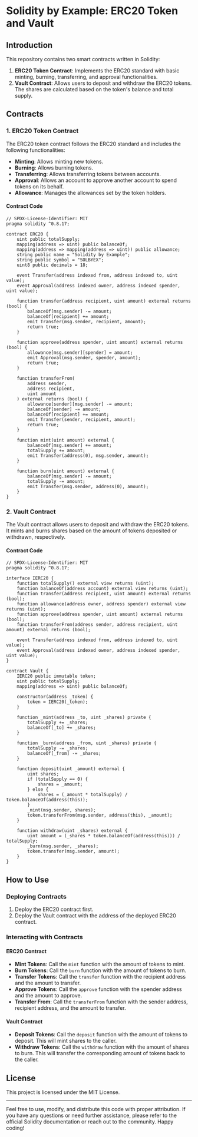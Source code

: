 # Solidity by Example: ERC20 Token and Vault

## Introduction

This repository contains two smart contracts written in Solidity:
1. **ERC20 Token Contract**: Implements the ERC20 standard with basic minting, burning, transferring, and approval functionalities.
2. **Vault Contract**: Allows users to deposit and withdraw the ERC20 tokens. The shares are calculated based on the token's balance and total supply.

## Contracts

### 1. ERC20 Token Contract

The ERC20 token contract follows the ERC20 standard and includes the following functionalities:
- **Minting**: Allows minting new tokens.
- **Burning**: Allows burning tokens.
- **Transferring**: Allows transferring tokens between accounts.
- **Approval**: Allows an account to approve another account to spend tokens on its behalf.
- **Allowance**: Manages the allowances set by the token holders.

#### Contract Code

```solidity
// SPDX-License-Identifier: MIT
pragma solidity ^0.8.17;

contract ERC20 {
    uint public totalSupply;
    mapping(address => uint) public balanceOf;
    mapping(address => mapping(address => uint)) public allowance;
    string public name = "Solidity by Example";
    string public symbol = "SOLBYEX";
    uint8 public decimals = 18;

    event Transfer(address indexed from, address indexed to, uint value);
    event Approval(address indexed owner, address indexed spender, uint value);

    function transfer(address recipient, uint amount) external returns (bool) {
        balanceOf[msg.sender] -= amount;
        balanceOf[recipient] += amount;
        emit Transfer(msg.sender, recipient, amount);
        return true;
    }

    function approve(address spender, uint amount) external returns (bool) {
        allowance[msg.sender][spender] = amount;
        emit Approval(msg.sender, spender, amount);
        return true;
    }

    function transferFrom(
        address sender,
        address recipient,
        uint amount
    ) external returns (bool) {
        allowance[sender][msg.sender] -= amount;
        balanceOf[sender] -= amount;
        balanceOf[recipient] += amount;
        emit Transfer(sender, recipient, amount);
        return true;
    }

    function mint(uint amount) external {
        balanceOf[msg.sender] += amount;
        totalSupply += amount;
        emit Transfer(address(0), msg.sender, amount);
    }

    function burn(uint amount) external {
        balanceOf[msg.sender] -= amount;
        totalSupply -= amount;
        emit Transfer(msg.sender, address(0), amount);
    }
}
```

### 2. Vault Contract

The Vault contract allows users to deposit and withdraw the ERC20 tokens. It mints and burns shares based on the amount of tokens deposited or withdrawn, respectively.

#### Contract Code

```solidity
// SPDX-License-Identifier: MIT
pragma solidity ^0.8.17;

interface IERC20 {
    function totalSupply() external view returns (uint);
    function balanceOf(address account) external view returns (uint);
    function transfer(address recipient, uint amount) external returns (bool);
    function allowance(address owner, address spender) external view returns (uint);
    function approve(address spender, uint amount) external returns (bool);
    function transferFrom(address sender, address recipient, uint amount) external returns (bool);

    event Transfer(address indexed from, address indexed to, uint value);
    event Approval(address indexed owner, address indexed spender, uint value);
}

contract Vault {
    IERC20 public immutable token;
    uint public totalSupply;
    mapping(address => uint) public balanceOf;

    constructor(address _token) {
        token = IERC20(_token);
    }

    function _mint(address _to, uint _shares) private {
        totalSupply += _shares;
        balanceOf[_to] += _shares;
    }

    function _burn(address _from, uint _shares) private {
        totalSupply -= _shares;
        balanceOf[_from] -= _shares;
    }

    function deposit(uint _amount) external {
        uint shares;
        if (totalSupply == 0) {
            shares = _amount;
        } else {
            shares = (_amount * totalSupply) / token.balanceOf(address(this));
        }
        _mint(msg.sender, shares);
        token.transferFrom(msg.sender, address(this), _amount);
    }

    function withdraw(uint _shares) external {
        uint amount = (_shares * token.balanceOf(address(this))) / totalSupply;
        _burn(msg.sender, _shares);
        token.transfer(msg.sender, amount);
    }
}
```

## How to Use

### Deploying Contracts

1. Deploy the ERC20 contract first.
2. Deploy the Vault contract with the address of the deployed ERC20 contract.

### Interacting with Contracts

#### ERC20 Contract

- **Mint Tokens**: Call the `mint` function with the amount of tokens to mint.
- **Burn Tokens**: Call the `burn` function with the amount of tokens to burn.
- **Transfer Tokens**: Call the `transfer` function with the recipient address and the amount to transfer.
- **Approve Tokens**: Call the `approve` function with the spender address and the amount to approve.
- **Transfer From**: Call the `transferFrom` function with the sender address, recipient address, and the amount to transfer.

#### Vault Contract

- **Deposit Tokens**: Call the `deposit` function with the amount of tokens to deposit. This will mint shares to the caller.
- **Withdraw Tokens**: Call the `withdraw` function with the amount of shares to burn. This will transfer the corresponding amount of tokens back to the caller.

## License

This project is licensed under the MIT License.

---

Feel free to use, modify, and distribute this code with proper attribution. If you have any questions or need further assistance, please refer to the official Solidity documentation or reach out to the community. Happy coding!
